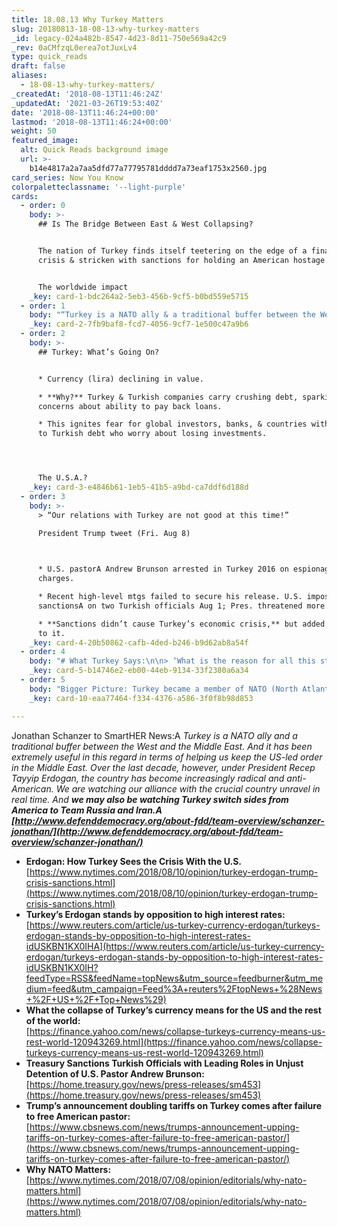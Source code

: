 ```yaml
---
title: 18.08.13 Why Turkey Matters
slug: 20180813-18-08-13-why-turkey-matters
_id: legacy-024a482b-8547-4d23-8d11-750e569a42c9
_rev: 0aCMfzqL0erea7otJuxLv4
type: quick_reads
draft: false
aliases:
  - 18-08-13-why-turkey-matters/
_createdAt: '2018-08-13T11:46:24Z'
_updatedAt: '2021-03-26T19:53:40Z'
date: '2018-08-13T11:46:24+00:00'
lastmod: '2018-08-13T11:46:24+00:00'
weight: 50
featured_image:
  alt: Quick Reads background image
  url: >-
    b14e4817a2a7aa5dfd77a77795781dddd7a73eaf1753x2560.jpg
card_series: Now You Know
colorpaletteclassname: '--light-purple'
cards:
  - order: 0
    body: >-
      ## Is The Bridge Between East & West Collapsing?


      The nation of Turkey finds itself teetering on the edge of a financial
      crisis & stricken with sanctions for holding an American hostage.


      The worldwide impact
    _key: card-1-bdc264a2-5eb3-456b-9cf5-b0bd559e5715
  - order: 1
    body: "“Turkey is a NATO ally & a traditional buffer between the West and the Middle East. A …Over the last decade, however, under President ErdoA\x1Fan, the country has become increasingly radical and anti-American. **We are watching our alliance with the crucial country unravel in real time.**“  \n  \nDr. Jonathan Schnanzer, Senior VP with an expertise on Turkey for the Foundation For Defense of Democracies, to SmartHER News"
    _key: card-2-7fb9baf8-fcd7-4056-9cf7-1e500c47a9b6
  - order: 2
    body: >-
      ## Turkey: What’s Going On?


      * Currency (lira) declining in value.

      * **Why?** Turkey & Turkish companies carry crushing debt, sparking
      concerns about ability to pay back loans.

      * This ignites fear for global investors, banks, & countries with exposure
      to Turkish debt who worry about losing investments.




      The U.S.A.?
    _key: card-3-e4846b61-1eb5-41b5-a9bd-ca7ddf6d188d
  - order: 3
    body: >-
      > “Our relations with Turkey are not good at this time!”  

      President Trump tweet (Fri. Aug 8)  
        


      * U.S. pastorA Andrew Brunson arrested in Turkey 2016 on espionage
      charges.

      * Recent high-level mtgs failed to secure his release. U.S. imposed
      sanctionsA on two Turkish officials Aug 1; Pres. threatened more Fri.

      * **Sanctions didn’t cause Turkey’s economic crisis,** but added attention
      to it.
    _key: card-4-20b50862-cafb-4ded-b246-b9d62ab8a54f
  - order: 4
    body: "# What Turkey Says:\n\n> ‘What is the reason for all this storm in a tea cup? There is no economic reason for thisa| This is called carrying out an operation against Turkey,’  \n  \n  \n  \nPresident Erdo\x1Fan, speaking at a rally on Sunday August 11, 2018"
    _key: card-5-b14746e2-eb00-44eb-9134-33f2380a6a34
  - order: 5
    body: "Bigger Picture: Turkey became a member of NATO (North Atlantic Treaty Organization) in 1952, 3 years after NATO was established. Pres. ErdoA\x1Fan threatened in a NYT editorial to walk away from the alliance & find new friends (many read this as Russia). Read it here.\n\n[view sources](https://smarthernews.com/18-08-13-why-turkey-matters/)"
    _key: card-10-eaa77464-f334-4376-a586-3f0f8b98d853

---
```

Jonathan Schanzer to SmartHER News:A _Turkey is a NATO ally and a traditional buffer between the West and the Middle East. And it has been extremely useful in this regard in terms of helping us keep the US-led order in the Middle East. Over the last decade, however, under President Recep Tayyip Erdogan, the country has become increasingly radical and anti-American. We are watching our alliance with the crucial country unravel in real time. And **we may also be watching Turkey switch sides from America to Team Russia and Iran.A [http://www.defenddemocracy.org/about-fdd/team-overview/schanzer-jonathan/](http://www.defenddemocracy.org/about-fdd/team-overview/schanzer-jonathan/)**_

* **Erdogan: How Turkey Sees the Crisis With the U.S.**  
[https://www.nytimes.com/2018/08/10/opinion/turkey-erdogan-trump-crisis-sanctions.html](https://www.nytimes.com/2018/08/10/opinion/turkey-erdogan-trump-crisis-sanctions.html)
* **Turkey’s Erdogan stands by opposition to high interest rates:**  
[https://www.reuters.com/article/us-turkey-currency-erdogan/turkeys-erdogan-stands-by-opposition-to-high-interest-rates-idUSKBN1KX0IHA](https://www.reuters.com/article/us-turkey-currency-erdogan/turkeys-erdogan-stands-by-opposition-to-high-interest-rates-idUSKBN1KX0IH?feedType=RSS&feedName=topNews&utm_source=feedburner&utm_medium=feed&utm_campaign=Feed%3A+reuters%2FtopNews+%28News+%2F+US+%2F+Top+News%29)
* **What the collapse of Turkey’s currency means for the US and the rest of the world:**  
[https://finance.yahoo.com/news/collapse-turkeys-currency-means-us-rest-world-120943269.html](https://finance.yahoo.com/news/collapse-turkeys-currency-means-us-rest-world-120943269.html)
* **Treasury Sanctions Turkish Officials with Leading Roles in Unjust Detention of U.S. Pastor Andrew Brunson:**  
[https://home.treasury.gov/news/press-releases/sm453](https://home.treasury.gov/news/press-releases/sm453)
* **Trump’s announcement doubling tariffs on Turkey comes after failure to free American pastor:**  
[https://www.cbsnews.com/news/trumps-announcement-upping-tariffs-on-turkey-comes-after-failure-to-free-american-pastor/](https://www.cbsnews.com/news/trumps-announcement-upping-tariffs-on-turkey-comes-after-failure-to-free-american-pastor/)
* **Why NATO Matters:**  
[https://www.nytimes.com/2018/07/08/opinion/editorials/why-nato-matters.html](https://www.nytimes.com/2018/07/08/opinion/editorials/why-nato-matters.html)